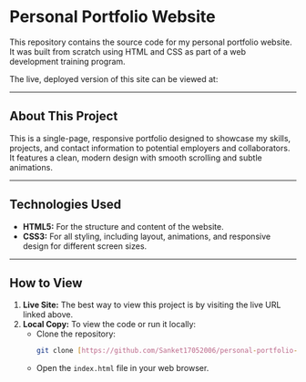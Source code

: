 # Personal Portfolio Website

This repository contains the source code for my personal portfolio website. It was built from scratch using HTML and CSS as part of a web development training program.

The live, deployed version of this site can be viewed at:


---

## About This Project

This is a single-page, responsive portfolio designed to showcase my skills, projects, and contact information to potential employers and collaborators. It features a clean, modern design with smooth scrolling and subtle animations.

---

## Technologies Used

* **HTML5:** For the structure and content of the website.
* **CSS3:** For all styling, including layout, animations, and responsive design for different screen sizes.

---

## How to View

1.  **Live Site:** The best way to view this project is by visiting the live URL linked above.
2.  **Local Copy:** To view the code or run it locally:
    * Clone the repository:
        ```sh
        git clone [https://github.com/Sanket17052006/personal-portfolio-website.git](https://github.com/Sanket17052006/personal-portfolio-website.git)
        ```
    * Open the `index.html` file in your web browser.
